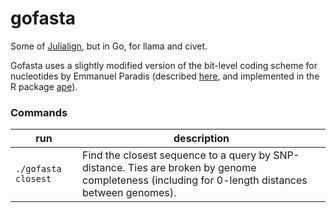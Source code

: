 # gofasta

Some of [Julialign](https://github.com/cov-ert/julialign), but in Go, for llama and civet.


Gofasta uses a slightly modified version of the bit-level coding scheme for nucleotides by Emmanuel Paradis (described [here](http://ape-package.ird.fr/misc/BitLevelCodingScheme.html), and implemented in the R package [ape](https://doi.org/10.1093/bioinformatics/btg412)).

### Commands



| run              | description                                                                        |
|------------------|------------------------------------------------------------------------------------|
| `./gofasta closest`   | Find the closest sequence to a query by SNP-distance. Ties are broken by genome completeness (including for 0-length distances between genomes).                             |


